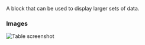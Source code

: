 A block that can be used to display larger sets of data.

### Images

![Table screenshot](https://gitlab.com/appsemble/appsemble/-/raw/0.13.0/docs/images/table.png)
